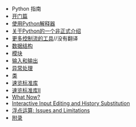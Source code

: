 - Python 指南
 - [开门篇](appetite.md)
 - [使用Python解释器](interpreter.md)
 - [关于Python的一个非正式介绍](introduction.md)
 - [更多控制流的工具](controlflow.md)//没有翻译
 - [数据结构](datastructures.md)
 - [模块](modules.md)
 - [输入和输出](inputoutput.md)
 - [异常处理](errors.md)
 - [类](classes.md)
 - [速览标准库](stdlib.md)
 - [速览标准库II](stdlib2.md)
 - [What Now?](whatnow.md)
 - [Interactive Input Editing and History Substitution](interactive.md)
 - [浮点运算: Issues and Limitations](floatingpoint.md)
 - [附录](appendix.md)




